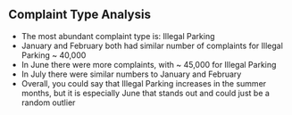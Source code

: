 ## Complaint Type Analysis

- The most abundant complaint type is: Illegal Parking
- January and February both had similar number of complaints for Illegal Parking ~ 40,000
- In June there were more complaints, with ~ 45,000 for Illegal Parking
- In July there were similar numbers to January and February
- Overall, you could say that Illegal Parking increases in the summer months, but it is especially June that stands out and could just be a random outlier